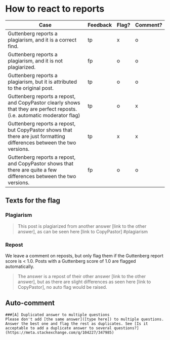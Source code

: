 # How to react to reports

| Case | Feedback | Flag? | Comment? |
| --- | --- | --- | --- |
| Guttenberg reports a plagiarism, and it is a correct find. | tp | x | o |
| Guttenberg reports a plagiarism, and it is not plagiarized. | fp | o | o |
| Guttenberg reports a plagiarism, but it is attributed to the original post. | tp | o | o |
| Guttenberg reports a repost, and CopyPastor clearly shows that they are perfect reposts. (i.e. automatic moderator flag) | tp | o | x |
| Guttenberg reports a repost, but CopyPastor shows that there are just formatting differences between the two versions. | tp | x | x |
| Guttenberg reports a repost, and CopyPastor shows that there are quite a few differences between the two versions. | fp | o | o |


## Texts for the flag

### Plagiarism
> This post is plagiarized from another answer [link to the other answer], as can be seen here [link to CopyPastor] #plagiarism

### Repost
We leave a comment on reposts, but only flag them if the Guttenberg report score is < 1.0. Posts with a Guttenberg score of 1.0 are flagged automatically.
> The answer is a repost of their other answer [link to the other answer], but as there are slight differences as seen here [link to CopyPastor], no auto flag would be raised.

## Auto-comment

```
###[A] Duplicated answer to multiple questions
Please don't add [the same answer]([type here]) to multiple questions. Answer the best one and flag the rest as duplicates. See [Is it acceptable to add a duplicate answer to several questions?](https://meta.stackexchange.com/q/104227/347985)
```
